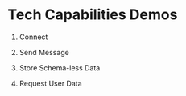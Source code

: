 # Tech Capabilities Demos

1. Connect

2. Send Message

3. Store Schema-less Data

4. Request User Data

